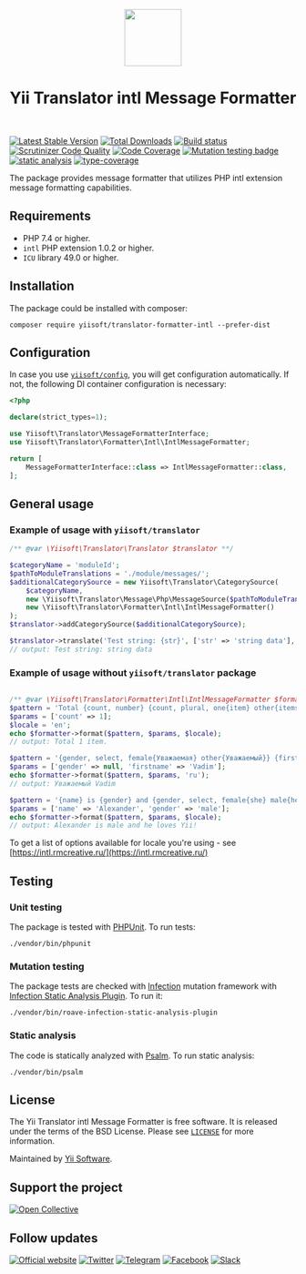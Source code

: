 <p align="center">
    <a href="https://github.com/yiisoft" target="_blank">
        <img src="https://yiisoft.github.io/docs/images/yii_logo.svg" height="100px">
    </a>
    <h1 align="center">Yii Translator intl Message Formatter</h1>
    <br>
</p>

[![Latest Stable Version](https://poser.pugx.org/yiisoft/translator-formatter-intl/v/stable.png)](https://packagist.org/packages/yiisoft/translator-formatter-intl)
[![Total Downloads](https://poser.pugx.org/yiisoft/translator-formatter-intl/downloads.png)](https://packagist.org/packages/yiisoft/translator-formatter-intl)
[![Build status](https://github.com/yiisoft/translator-formatter-intl/workflows/build/badge.svg)](https://github.com/yiisoft/translator-formatter-intl/actions?query=workflow%3Abuild)
[![Scrutinizer Code Quality](https://scrutinizer-ci.com/g/yiisoft/translator-formatter-intl/badges/quality-score.png?b=master)](https://scrutinizer-ci.com/g/yiisoft/translator-formatter-intl/?branch=master)
[![Code Coverage](https://scrutinizer-ci.com/g/yiisoft/translator-formatter-intl/badges/coverage.png?b=master)](https://scrutinizer-ci.com/g/yiisoft/translator-formatter-intl/?branch=master)
[![Mutation testing badge](https://img.shields.io/endpoint?style=flat&url=https%3A%2F%2Fbadge-api.stryker-mutator.io%2Fgithub.com%2Fyiisoft%2Ftranslator-formatter-intl%2Fmaster)](https://dashboard.stryker-mutator.io/reports/github.com/yiisoft/translator-formatter-intl/master)
[![static analysis](https://github.com/yiisoft/translator-formatter-intl/workflows/static%20analysis/badge.svg)](https://github.com/yiisoft/translator-formatter-intl/actions?query=workflow%3A%22static+analysis%22)
[![type-coverage](https://shepherd.dev/github/yiisoft/translator-formatter-intl/coverage.svg)](https://shepherd.dev/github/yiisoft/translator-formatter-intl)

The package provides message formatter that utilizes PHP intl extension message formatting capabilities.

## Requirements

- PHP 7.4 or higher.
- `intl` PHP extension 1.0.2 or higher.
- `ICU` library 49.0 or higher.

## Installation

The package could be installed with composer:

```shell
composer require yiisoft/translator-formatter-intl --prefer-dist
```

## Configuration

In case you use [`yiisoft/config`](http://github.com/yiisoft/config), you will get configuration automatically. If not, the following DI container configuration is necessary:

```php
<?php

declare(strict_types=1);

use Yiisoft\Translator\MessageFormatterInterface;
use Yiisoft\Translator\Formatter\Intl\IntlMessageFormatter;

return [
    MessageFormatterInterface::class => IntlMessageFormatter::class,
];
```

## General usage

### Example of usage with `yiisoft/translator`

```php
/** @var \Yiisoft\Translator\Translator $translator **/

$categoryName = 'moduleId';
$pathToModuleTranslations = './module/messages/';
$additionalCategorySource = new Yiisoft\Translator\CategorySource(
    $categoryName, 
    new \Yiisoft\Translator\Message\Php\MessageSource($pathToModuleTranslations),
    new \Yiisoft\Translator\Formatter\Intl\IntlMessageFormatter()
);
$translator->addCategorySource($additionalCategorySource);

$translator->translate('Test string: {str}', ['str' => 'string data'], 'moduleId', 'en');
// output: Test string: string data
```

### Example of usage without `yiisoft/translator` package

```php

/** @var \Yiisoft\Translator\Formatter\Intl\IntlMessageFormatter $formatter */
$pattern = 'Total {count, number} {count, plural, one{item} other{items}}.';
$params = ['count' => 1];
$locale = 'en';
echo $formatter->format($pattern, $params, $locale);
// output: Total 1 item. 

$pattern = '{gender, select, female{Уважаемая} other{Уважаемый}} {firstname}';
$params = ['gender' => null, 'firstname' => 'Vadim'];
echo $formatter->format($pattern, $params, 'ru');
// output: Уважаемый Vadim 

$pattern = '{name} is {gender} and {gender, select, female{she} male{he} other{it}} loves Yii!';
$params = ['name' => 'Alexander', 'gender' => 'male'];
echo $formatter->format($pattern, $params, $locale);
// output: Alexander is male and he loves Yii! 
```

To get a list of options available for locale you're using - see [https://intl.rmcreative.ru/](https://intl.rmcreative.ru/)

## Testing

### Unit testing

The package is tested with [PHPUnit](https://phpunit.de/). To run tests:

```shell
./vendor/bin/phpunit
```

### Mutation testing

The package tests are checked with [Infection](https://infection.github.io/) mutation framework with
[Infection Static Analysis Plugin](https://github.com/Roave/infection-static-analysis-plugin). To run it:

```shell
./vendor/bin/roave-infection-static-analysis-plugin
```

### Static analysis

The code is statically analyzed with [Psalm](https://psalm.dev/). To run static analysis:

```shell
./vendor/bin/psalm
```

## License

The Yii Translator intl Message Formatter is free software. It is released under the terms of the BSD License.
Please see [`LICENSE`](./LICENSE.md) for more information.

Maintained by [Yii Software](https://www.yiiframework.com/).

## Support the project

[![Open Collective](https://img.shields.io/badge/Open%20Collective-sponsor-7eadf1?logo=open%20collective&logoColor=7eadf1&labelColor=555555)](https://opencollective.com/yiisoft)

## Follow updates

[![Official website](https://img.shields.io/badge/Powered_by-Yii_Framework-green.svg?style=flat)](https://www.yiiframework.com/)
[![Twitter](https://img.shields.io/badge/twitter-follow-1DA1F2?logo=twitter&logoColor=1DA1F2&labelColor=555555?style=flat)](https://twitter.com/yiiframework)
[![Telegram](https://img.shields.io/badge/telegram-join-1DA1F2?style=flat&logo=telegram)](https://t.me/yii3en)
[![Facebook](https://img.shields.io/badge/facebook-join-1DA1F2?style=flat&logo=facebook&logoColor=ffffff)](https://www.facebook.com/groups/yiitalk)
[![Slack](https://img.shields.io/badge/slack-join-1DA1F2?style=flat&logo=slack)](https://yiiframework.com/go/slack)

